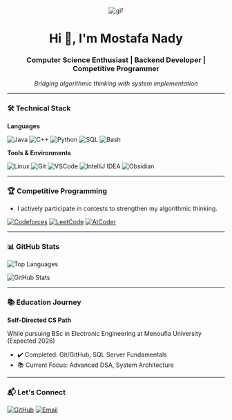 <p align="center">
  <img src="https://media2.giphy.com/media/v1.Y2lkPTc5MGI3NjExNXFobDlybmt1Z3Jxb2k3bnJvazI4ZzF5d3BkeHVwOGVoMzBqd2I4eSZlcD12MV9naWZzX3NlYXJjaCZjdD1n/qgQUggAC3Pfv687qPC/giphy.gif" alt="gif" />
</p>

<h1 align="center">Hi 👋, I'm Mostafa Nady</h1>
<h3 align="center">Computer Science Enthusiast | Backend Developer | Competitive Programmer</h3>
<p align="center"><em>Bridging algorithmic thinking with system implementation</em></p>

---

<h3 align="left">🛠️ Technical Stack</h3>

**Languages**  
<p align="left">
  <img src="https://img.shields.io/badge/Java-ED8B00?logo=openjdk&logoColor=white" alt="Java" />
  <img src="https://img.shields.io/badge/C++-00599C?logo=c%2B%2B&logoColor=white" alt="C++" />
  <img src="https://img.shields.io/badge/Python-3776AB?logo=python&logoColor=white" alt="Python" />
  <img src="https://img.shields.io/badge/SQL-4479A1?logo=postgresql&logoColor=white" alt="SQL" />
  <img src="https://img.shields.io/badge/Bash-4EAA25?logo=gnu-bash&logoColor=white" alt="Bash" />
</p>

**Tools & Environments**  
<p align="left">
  <img src="https://img.shields.io/badge/Linux-FCC624?logo=linux&logoColor=black" alt="Linux" />
  <img src="https://img.shields.io/badge/Git-F05032?logo=git&logoColor=white" alt="Git" />
  <img src="https://img.shields.io/badge/VS_Code-007ACC?logo=visual-studio-code&logoColor=white" alt="VSCode" />
  <img src="https://img.shields.io/badge/IntelliJ_IDEA-000000?logo=intellij-idea&logoColor=white" alt="IntelliJ IDEA" />
  <img src="https://img.shields.io/badge/Obsidian-483699?logo=obsidian&logoColor=white" alt="Obsidian" />
</p>

---

<h3 align="left">🏆 Competitive Programming</h3>
<ul>
  <li>I actively participate in contests to strengthen my algorithmic thinking.</li>
</ul>

<p align="left">
  <a href="https://codeforces.com/profile/Mustafa_1655"><img src="https://img.shields.io/badge/Codeforces-Pupil_1016-%230066CC?logo=codeforces" alt="Codeforces" /></a>
  <a href="https://leetcode.com/u/mn1650/"><img src="https://img.shields.io/badge/LeetCode-175_Solved-FFA116?logo=leetcode" alt="LeetCode" /></a>
  <a href="https://atcoder.jp/users/mostafa615"><img src="https://img.shields.io/badge/AtCoder-11_Kyu_114-%237D4698?logo=atcoder" alt="AtCoder" /></a>
</p>

---

<h3 align="left">📊 GitHub Stats</h3>
<p align="left">
  <img src="https://github-readme-stats.vercel.app/api/top-langs/?username=MostafaNady2&layout=compact&theme=radical" alt="Top Languages" />
</p>

<p align="left">
  <img src="https://github-readme-stats.vercel.app/api?username=MostafaNady2&show_icons=true&theme=radical" alt="GitHub Stats" />
</p>

---

<h3 align="left">📚 Education Journey</h3>

**Self-Directed CS Path**  
<p>While pursuing BSc in Electronic Engineering at Menoufia University (Expected 2026)</p>
<ul>
  <li>✔️ Completed: Git/GitHub, SQL Server Fundamentals</li>
  <li>📚 Current Focus: Advanced DSA, System Architecture</li>
</ul>

---

<h3 align="left">📬 Let's Connect</h3>
<p align="left">
  <a href="https://github.com/MostafaNady2"><img src="https://img.shields.io/badge/-GitHub-181717?logo=github" alt="GitHub" /></a>
  <a href="mailto:mustafa2nady@gmail.com"><img src="https://img.shields.io/badge/-Email-D14836?logo=gmail" alt="Email" /></a>
</p>
